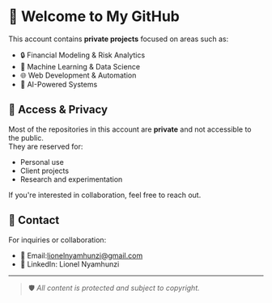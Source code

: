 # 👋 Welcome to My GitHub

This account contains **private projects** focused on areas such as:

- 🔒 Financial Modeling & Risk Analytics  
- 🤖 Machine Learning & Data Science  
- 🌐 Web Development & Automation  
- 🧠 AI-Powered Systems  

## 🚫 Access & Privacy

Most of the repositories in this account are **private** and not accessible to the public.  
They are reserved for:
- Personal use
- Client projects
- Research and experimentation

If you're interested in collaboration, feel free to reach out.

## 📩 Contact

For inquiries or collaboration:
- 📧 Email:lionelnyamhunzi@gmail.com
- 💼 LinkedIn: Lionel Nyamhunzi

---

> 🛡️ *All content is protected and subject to copyright.*
